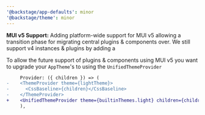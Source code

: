 ```yaml
---
'@backstage/app-defaults': minor
'@backstage/theme': minor
---
```


**MUI v5 Support:** Adding platform-wide support for MUI v5 allowing a transition phase for migrating central plugins & components over. We still support v4 instances & plugins by adding a

To allow the future support of plugins & components using MUI v5 you want to upgrade your `AppTheme`'s to using the `UnifiedThemeProvider`

```diff
     Provider: ({ children }) => (
-    <ThemeProvider theme={lightTheme}>
-      <CssBaseline>{children}</CssBaseline>
-    </ThemeProvider>
+    <UnifiedThemeProvider theme={builtinThemes.light} children={children} />
     ),
```
